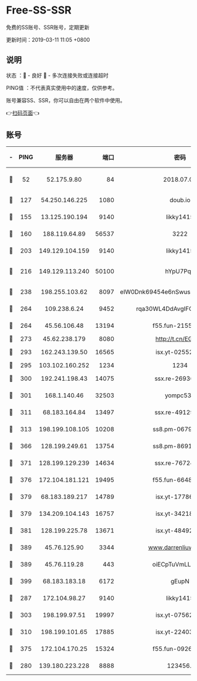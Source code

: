 # Free-SS-SSR

免费的SS账号、SSR账号，定期更新

更新时间：2019-03-11 11:05 +0800

## 说明

状态     ：🙂 - 良好 🙁 - 多次连接失败或连接超时

PING值   ：不代表真实使用中的速度，仅供参考。

账号兼容SS、SSR，你可以自由在两个软件中使用。

👉[扫码页面](https://liesauer.github.io/Free-SS-SSR/)👈

## 账号

|-|PING|服务器|端口|密码|加密方式|区域|
|:----:|:----:|:-----:|-----:|:----:|:----:|:----:|
|🙂|52|52.175.9.80|84|2018.07.07|chacha20-ietf-poly1305|HK|
|🙂|127|54.250.146.225|1080|doub.io|aes-256-cfb|JP|
|🙂|155|13.125.190.194|9140|likky1415|aes-256-cfb|KR|
|🙂|160|188.119.64.89|56537|3222|aes-256-cfb|RU|
|🙂|203|149.129.104.159|9140|likky1415|aes-256-cfb|HK|
|🙂|216|149.129.113.240|50100|hYpU7PqP|chacha20-ietf-poly1305|CN|
|🙂|238|198.255.103.62|8097|eIW0Dnk69454e6nSwuspv9DmS201tQ0D|aes-256-cfb|US|
|🙂|264|109.238.6.24|9452|rqa30WL4DdAvgIFG6Fs3znzTa|aes-256-cfb|FR|
|🙂|264|45.56.106.48|13194|f55.fun-21559299|aes-256-cfb|US|
|🙂|273|45.62.238.179|8080|http://t.cn/EGJIyrl|rc4-md5|CA|
|🙂|293|162.243.139.50|16565|isx.yt-02552348|aes-256-cfb|US|
|🙂|295|103.102.160.252|1234|1234|rc4-md5|JP|
|🙂|300|192.241.198.43|14075|ssx.re-26936480|aes-256-cfb|US|
|🙂|301|168.1.140.46|32503|yompc535|aes-256-cfb|AU|
|🙂|311|68.183.164.84|13497|ssx.re-49129842|aes-256-cfb|US|
|🙂|313|198.199.108.105|10208|ss8.pm-06792208|aes-256-cfb|US|
|🙂|366|128.199.249.61|13754|ss8.pm-86915171|aes-256-cfb|SG|
|🙂|371|128.199.129.239|14634|ssx.re-76724350|aes-256-cfb|SG|
|🙂|376|172.104.181.121|19495|f55.fun-66483220|aes-256-cfb|SG|
|🙂|379|68.183.189.217|14789|isx.yt-17786111|aes-256-cfb|SG|
|🙂|379|134.209.104.143|16757|isx.yt-34218866|aes-256-cfb|SG|
|🙂|381|128.199.225.78|13671|isx.yt-48492968|aes-256-cfb|SG|
|🙂|389|45.76.125.90|3344|www.darrenliuwei.com|aes-256-cfb|AU|
|🙂|389|45.76.119.28|443|oiECpTuVmLLxk4Ts|aes-256-cfb|AU|
|🙂|399|68.183.183.18|6172|gEupN|aes-256-cfb|SG|
|🙂|287|172.104.98.27|9140|likky1415|aes-256-cfb|JP|
|🙂|303|198.199.97.51|19997|isx.yt-07562084|aes-256-cfb|US|
|🙂|310|198.199.101.65|17885|isx.yt-22403109|aes-256-cfb|US|
|🙂|375|172.104.170.25|15324|f55.fun-09264228|aes-256-cfb|SG|
|🙁|280|139.180.223.228|8888|123456..|aes-256-cfb|JP|
